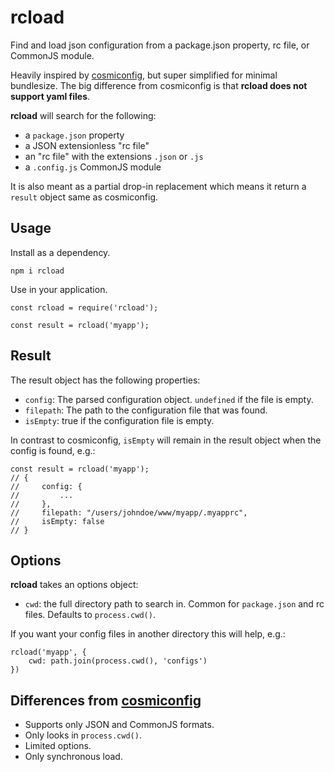 # rcload

Find and load json configuration from a package.json property, rc file, or CommonJS module.

Heavily inspired by [cosmiconfig](https://www.npmjs.com/package/cosmiconfig), but super simplified for minimal bundlesize.
The big difference from cosmiconfig is that **rcload does not support yaml files**.

**rcload** will search for the following:

- a `package.json` property
- a JSON extensionless "rc file"
- an "rc file" with the extensions `.json` or `.js`
- a `.config.js` CommonJS module

It is also meant as a partial drop-in replacement which means it return a `result` object same as cosmiconfig.

## Usage

Install as a dependency.

```
npm i rcload
```

Use in your application.

```
const rcload = require('rcload');

const result = rcload('myapp');
```

## Result

The result object has the following properties:

- `config`: The parsed configuration object. `undefined` if the file is empty.
- `filepath`: The path to the configuration file that was found.
- `isEmpty`: true if the configuration file is empty.

In contrast to cosmiconfig, `isEmpty` will remain in the result object when the config is found, e.g.:

```
const result = rcload('myapp');
// {
//     config: {
//         ...
//     },
//     filepath: "/users/johndoe/www/myapp/.myapprc",
//     isEmpty: false
// }
```

## Options

**rcload** takes an options object:

- `cwd`: the full directory path to search in. Common for `package.json` and rc files. Defaults to `process.cwd()`.

If you want your config files in another directory this will help, e.g.:

```
rcload('myapp', {
    cwd: path.join(process.cwd(), 'configs')
})
```

## Differences from [cosmiconfig](https://www.npmjs.com/package/cosmiconfig)

- Supports only JSON and CommonJS formats.
- Only looks in `process.cwd()`.
- Limited options.
- Only synchronous load.
